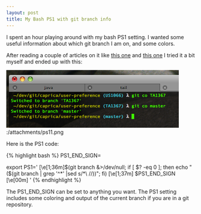 ```yaml
---
layout: post
title: My Bash PS1 with git branch info
---
```


I spent an hour playing around with my bash PS1 setting.
I wanted some useful information about which git branch I am on, and some colors.

After reading a couple of articles on it like [this one](http://www.wiredrevolution.com/bash-programming/customize-the-bash-ps1-command-prompt) and [this one](http://www.thegeekstuff.com/2008/09/bash-shell-ps1-10-examples-to-make-your-linux-prompt-like-angelina-jolie/) I tried it a bit myself and ended up with this:

![](/attachments/ps11.png):/attachments/ps11.png

Here is the PS1 code:

{% highlight bash %}
PS1_END_SIGN=

export PS1='  \[\e[1;36m\]$(git branch &>/dev/null; if [ $? -eq 0 ]; then echo " ($(git branch | grep '^*' |sed s/\*\ //))"; fi)  \[\e[1;37m\] $PS1_END_SIGN \[\e[00m\]  '
{% endhighlight %}

The PS1\_END\_SIGN can be set to anything you want.
The PS1 setting includes some coloring and output of the current branch if you are in a git repository.
